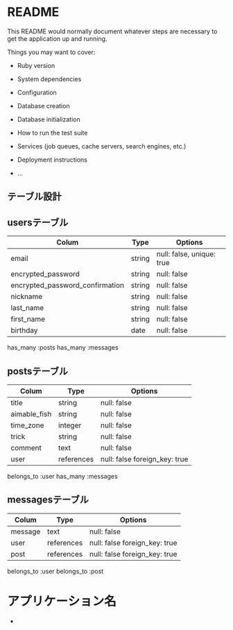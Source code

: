 # README

This README would normally document whatever steps are necessary to get the
application up and running.

Things you may want to cover:

* Ruby version

* System dependencies

* Configuration

* Database creation

* Database initialization

* How to run the test suite

* Services (job queues, cache servers, search engines, etc.)

* Deployment instructions

* ...

## テーブル設計

## usersテーブル

| Colum                           | Type   |Options                    |
| --------------------------------| ------ | ------------------------- |
| email                           | string | null: false, unique: true |
| encrypted_password              | string | null: false               |
| encrypted_password_confirmation | string | null: false               |
| nickname                        | string | null: false               |
| last_name                       | string | null: false               |
| first_name                      | string | null: false               |
| birthday                        | date   | null: false               |

has_many :posts
has_many :messages

## postsテーブル

| Colum              | Type       |Options                        |
| -------------------| -----------| ----------------------------- |
| title              | string     | null: false                   |
| aimable_fish       | string     | null: false                   |
| time_zone          | integer    | null: false                   |
| trick              | string     | null: false                   |
| comment            |text        |null: false                    |
| user               | references | null: false foreign_key: true |

belongs_to :user
has_many :messages

## messagesテーブル
| Colum             | Type       |Options                        |
| ------------------| ---------- | ----------------------------- |
| message           | text       | null: false                   |
| user              | references | null: false foreign_key: true |
| post              | references | null: false foreign_key: true |


belongs_to :user
belongs_to :post

# アプリケーション名
-




